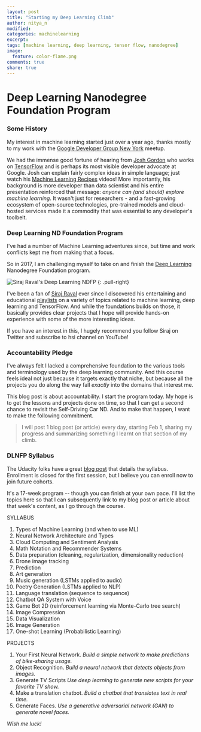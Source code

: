 ```yaml
---
layout: post
title: "Starting my Deep Learning Climb"
author: nitya_n
modified:
categories: machinelearning
excerpt:
tags: [machine learning, deep learning, tensor flow, nanodegree]
image:
  feature: color-flame.png
comments: true
share: true
---
```


# Deep Learning Nanodegree Foundation Program


### Some History

My interest in machine learning started just over a year ago, thanks mostly to my work with the [Google Developer Group New York](http://www.meetup.com/gdgnyc) meetup. 

We had the immense good fortune of hearing from [Josh Gordon](https://twitter.com/random_forests) who works on [TensorFlow](http://www.tensorflow.org) and is perhaps its most visible developer advocate at Google. Josh can explain fairly complex ideas in simple language; just watch his [Machine Learning Recipes](https://www.youtube.com/playlist?list=PLOU2XLYxmsIIuiBfYad6rFYQU_jL2ryal) videos! More importantly, his background is more developer than data scientist and his entire presentation reinforced that message: _anyone can (and should) explore machine learning_. It wasn't just for researchers - and a fast-growing ecosystem of open-source technologies, pre-trained models and cloud-hosted services made it a commodity that was essential to any developer's toolbelt.

### Deep Learning ND Foundation Program
I've had a number of Machine Learning adventures since, but time and work conflicts kept me from making that a focus. 

So in 2017, I am challenging myself to take on and finish the [Deep Learning](https://www.udacity.com/course/deep-learning-nanodegree-foundation--nd101) Nanodegree Foundation program.

![Siraj Raval's Deep Learning NDFP](http://1onjea25cyhx3uvxgs4vu325.wpengine.netdna-cdn.com/wp-content/uploads/2017/01/blog-1-768x403.jpg)
{: .pull-right}

I've been a fan of [Siraj Raval]("https://twitter.com/sirajology") ever since I discovered his entertaining and educational [playlists]("https://www.youtube.com/channel/UCWN3xxRkmTPmbKwht9FuE5A/playlists) on a variety of topics related to machine learning, deep learning and TensorFlow. And while the foundations builds on those, it basically provides clear projects that I hope will provide hands-on experience with some of the more interesting ideas. 

If you have an interest in this, I hugely recommend you follow Siraj on Twitter and subscribe to hsi channel on YouTube!


### Accountability Pledge

I've always felt I lacked a comprehensive foundation to the various tools and terminology used by the deep learning community. And this course feels ideal not just because it targets exactly that niche, but because all the projects you do along the way fall *exactly* into the domains that interest me. 

This blog post is about accountability. I start the program today. My hope is to get the lessons and projects done on time, so that I can get a second chance to revisit the Self-Driving Car ND. And to make that happen, I want to make the following commitment.

> I will post 1 blog post (or article) every day, starting Feb 1, sharing my progress and summarizing something I learnt on that section of my climb.



### DLNFP Syllabus

The Udacity folks have a great [blog post](https://medium.com/udacity/deep-learning-nanodegree-foundation-program-syllabus-in-depth-2eb19d014533#.r0kddcn69) that details the syllabus. Enrollment is closed for the first session, but I believe you can enroll now to join future cohorts.

It's a 17-week program -- though you can finish at your own pace. I'll list the topics here so that I can subsequently link to my blog post or article about that week's content, as I go through the course.
    
SYLLABUS

 1. Types of Machine Learning (and when to use ML)
 2. Neural Network Architecture and Types
 3. Cloud Computing and Sentiment Analysis
 4. Math Notation and Recommender Systems
 5. Data preparation (cleaning, regularization, dimensionality reduction) 
 6. Drone image tracking
 7. Prediction
 8. Art generation
 9. Music generation (LSTMs applied to audio)
 10. Poetry Generation (LSTMs applied to NLP)
 11. Language translation (sequence to sequence)
 12. Chatbot QA System with Voice
 13. Game Bot 2D (reinforcement learning via Monte-Carlo tree search)
 14. Image Compression
 15. Data Visualization
 16. Image Generation
 17. One-shot Learning (Probabilistic Learning)


PROJECTS

 1. Your First Neural Network. _Build a simple network to make predictions of bike-sharing usage._
 2. Object Recognition. _Build a neural network that detects objects from images._
 3. Generate TV Scripts _Use deep learning to generate new scripts for your favorite TV show._
 4. Make a translation chatbot. _Build a chatbot that translates text in real time._
 5. Generate Faces. _Use a generative adversarial network (GAN) to generate novel faces._



*Wish me luck!*






